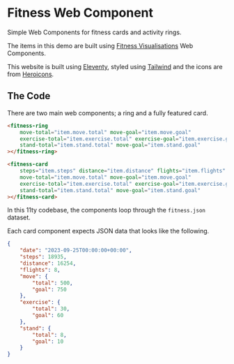 # Fitness Web Component

Simple Web Components for fitness cards and activity rings.

The items in this demo are built using
[Fitness Visualisations](https://github.com/trovster/fitness-visualisations)
Web Components.

This website is built using [Eleventy](https://www.11ty.dev), styled using
[Tailwind](https://tailwindcss.com) and the icons are from
[Heroicons](https://heroicons.com).

## The Code

There are two main web components; a ring and a fully featured card.

```html
<fitness-ring
    move-total="item.move.total" move-goal="item.move.goal"
    exercise-total="item.exercise.total" exercise-goal="item.exercise.goal"
    stand-total="item.stand.total" move-goal="item.stand.goal"
></fitness-ring>

<fitness-card
    steps="item.steps" distance="item.distance" flights="item.flights"
    move-total="item.move.total" move-goal="item.move.goal"
    exercise-total="item.exercise.total" exercise-goal="item.exercise.goal"
    stand-total="item.stand.total" move-goal="item.stand.goal"
></fitness-card>
```

In this 11ty codebase, the components loop through the `fitness.json` dataset.

Each card component expects JSON data that looks like the following.

```json
{
    "date": "2023-09-25T00:00:00+00:00",
    "steps": 18935,
    "distance": 16254,
    "flights": 8,
    "move": {
        "total": 500,
        "goal": 750
    },
    "exercise": {
        "total": 30,
        "goal": 60
    },
    "stand": {
        "total": 8,
        "goal": 10
    }
}
```
